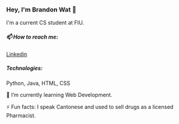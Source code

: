 ### Hey, I'm Brandon Wat 👋

I'm a current CS student at FIU.

##### 📫 How to reach me:

[Linkedin](https://www.linkedin.com/in/brandonwat/)

##### Technologies:

Python, Java, HTML, CSS

🌱 I’m currently learning Web Development.

⚡ Fun facts: I speak Cantonese and used to sell drugs as a licensed Pharmacist.
<!--
**bs-wat/bs-wat** is a ✨ _special_ ✨ repository because its `README.md` (this file) appears on your GitHub profile.

Here are some ideas to get you started:

- 🔭 I’m currently working on ...
- 🌱 I’m currently learning ...
- 👯 I’m looking to collaborate on ...
- 🤔 I’m looking for help with ...
- 💬 Ask me about ...
- 📫 How to reach me: ...
- 😄 Pronouns: ...
- ⚡ Fun fact: ...
-->
